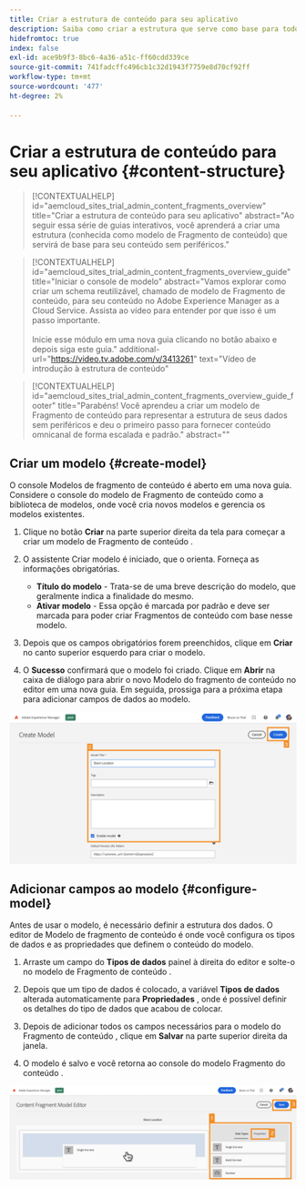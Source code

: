 ```yaml
---
title: Criar a estrutura de conteúdo para seu aplicativo
description: Saiba como criar a estrutura que serve como base para todo o seu conteúdo sem periféricos usando modelos de Fragmento de conteúdo AEM.
hidefromtoc: true
index: false
exl-id: ace9b9f3-8bc6-4a36-a51c-ff60cdd339ce
source-git-commit: 741fadcffc496cb1c32d1943f7759e8d70cf92ff
workflow-type: tm+mt
source-wordcount: '477'
ht-degree: 2%

---
```



# Criar a estrutura de conteúdo para seu aplicativo {#content-structure}

>[!CONTEXTUALHELP]
>id="aemcloud_sites_trial_admin_content_fragments_overview"
>title="Criar a estrutura de conteúdo para seu aplicativo"
>abstract="Ao seguir essa série de guias interativos, você aprenderá a criar uma estrutura (conhecida como modelo de Fragmento de conteúdo) que servirá de base para seu conteúdo sem periféricos."

>[!CONTEXTUALHELP]
>id="aemcloud_sites_trial_admin_content_fragments_overview_guide"
>title="Iniciar o console de modelo"
>abstract="Vamos explorar como criar um schema reutilizável, chamado de modelo de Fragmento de conteúdo, para seu conteúdo no Adobe Experience Manager as a Cloud Service. Assista ao vídeo para entender por que isso é um passo importante. <br><br>Inicie esse módulo em uma nova guia clicando no botão abaixo e depois siga este guia."
>additional-url="https://video.tv.adobe.com/v/3413261" text="Vídeo de introdução à estrutura de conteúdo"

>[!CONTEXTUALHELP]
>id="aemcloud_sites_trial_admin_content_fragments_overview_guide_footer"
>title="Parabéns! Você aprendeu a criar um modelo de Fragmento de conteúdo para representar a estrutura de seus dados sem periféricos e deu o primeiro passo para fornecer conteúdo omnicanal de forma escalada e padrão."
>abstract=""

## Criar um modelo {#create-model}

O console Modelos de fragmento de conteúdo é aberto em uma nova guia. Considere o console do modelo de Fragmento de conteúdo como a biblioteca de modelos, onde você cria novos modelos e gerencia os modelos existentes.

1. Clique no botão **Criar** na parte superior direita da tela para começar a criar um modelo de Fragmento de conteúdo .

1. O assistente Criar modelo é iniciado, que o orienta. Forneça as informações obrigatórias.

   * **Título do modelo** - Trata-se de uma breve descrição do modelo, que geralmente indica a finalidade do mesmo.
   * **Ativar modelo** - Essa opção é marcada por padrão e deve ser marcada para poder criar Fragmentos de conteúdo com base nesse modelo.

1. Depois que os campos obrigatórios forem preenchidos, clique em **Criar** no canto superior esquerdo para criar o modelo.

1. O **Sucesso** confirmará que o modelo foi criado. Clique em **Abrir** na caixa de diálogo para abrir o novo Modelo do fragmento de conteúdo no editor em uma nova guia. Em seguida, prossiga para a próxima etapa para adicionar campos de dados ao modelo.

![Etapas dois e três da criação de um modelo de Fragmento de conteúdo](assets/do-not-localize/create-model-2-3.png)

## Adicionar campos ao modelo {#configure-model}

Antes de usar o modelo, é necessário definir a estrutura dos dados. O editor de Modelo de fragmento de conteúdo é onde você configura os tipos de dados e as propriedades que definem o conteúdo do modelo.

1. Arraste um campo do **Tipos de dados** painel à direita do editor e solte-o no modelo de Fragmento de conteúdo .

1. Depois que um tipo de dados é colocado, a variável **Tipos de dados** alterada automaticamente para **Propriedades** , onde é possível definir os detalhes do tipo de dados que acabou de colocar.

1. Depois de adicionar todos os campos necessários para o modelo do Fragmento de conteúdo , clique em **Salvar** na parte superior direita da janela.

1. O modelo é salvo e você retorna ao console do modelo Fragmento do conteúdo .

![Etapas um, dois e três da adição de campos ao modelo](assets/do-not-localize/define-model-fields-1-2-3.png)
